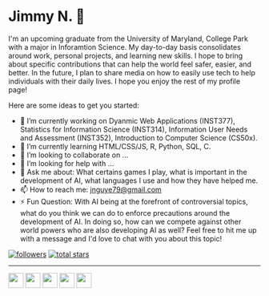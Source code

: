 # Jimmy N. 👋

I'm an upcoming graduate from the University of Maryland, College Park with a major in Inforamtion Science. My day-to-day basis consolidates around work, personal projects, and learning new skills. I hope to bring about specific contributions that can help the world feel safer, easier, and better. In the future, I plan to share media on how to easily use tech to help individuals with their daily lives. I hope you enjoy the rest of my profile page!

Here are some ideas to get you started:

- 🔭 I’m currently working on Dyanmic Web Applications (INST377), Statistics for Information Science (INST314), Information User Needs and Assessment (INST352), Introduction to Computer Science (CS50x).
- 🌱 I’m currently learning HTML/CSS/JS, R, Python, SQL, C.
- 👯 I’m looking to collaborate on ...
- 🤔 I’m looking for help with ...
- 💬 Ask me about: What certains games I play, what is important in the development of AI, what languages I use and how they have helped me.
- 📫 How to reach me: jnguye79@gmail.com
- ⚡ Fun Question: With AI being at the forefront of controversial topics, what do you think we can do to enforce precautions around the development of AI. In doing so, how can we compete against other world powers who are also developing AI as well? Feel free to hit me up with a message and I'd love to chat with you about this topic!

<p align="left">
  <a href="https://github.com/jnguye79?tab=followers">
    <img alt="followers" title="Follow me on Github" src="https://custom-icon-badges.demolab.com/github/followers/jnguye79?color=236ad3&labelColor=1155ba&style=for-the-badge&logo=person-add&label=Follow&logoColor=white"/></a>
  <a href="https://github.com/jnguye79?tab=repositories&sort=stargazers">
    <img alt="total stars" title="Total stars on GitHub" src="https://custom-icon-badges.demolab.com/github/stars/jnguye79?color=55960c&style=for-the-badge&labelColor=488207&logo=star"/></a>
</p>

---

<img width="30px" src="https://cdn.jsdelivr.net/gh/devicons/devicon/icons/python/python-original-wordmark.svg" />
<img width="30px" src="https://cdn.jsdelivr.net/gh/devicons/devicon/icons/bash/bash-original.svg" />
<img width="30px" src="https://cdn.jsdelivr.net/gh/devicons/devicon/icons/c/c-original.svg" />
<img width="30px" src="https://cdn.jsdelivr.net/gh/devicons/devicon/icons/canva/canva-original.svg" />
<img width="30px" src="https://cdn.jsdelivr.net/gh/devicons/devicon/icons/mysql/mysql-original-wordmark.svg" />
